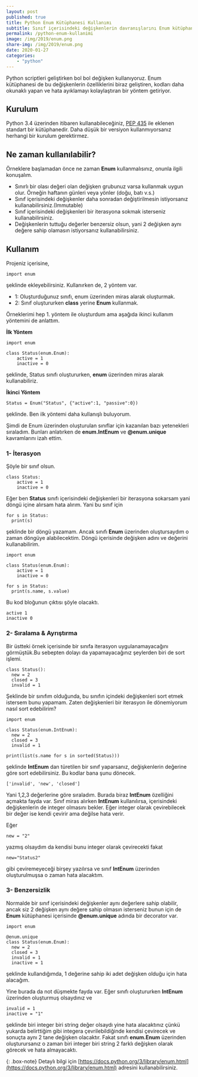 ```yaml
---
layout: post
published: true
title: Python Enum Kütüphanesi Kullanımı
subtitle: Sınıf içerisindeki değişkenlerin davranışlarını Enum kütüphanesi ile değiştirebilirsiniz.
permalink: /python-enum-kullanimi
image: /img/2019/enum.png
share-img: /img/2019/enum.png
date: 2020-01-27
categories:
    - "python"
---
```

Python scriptleri geliştirken bol bol değişken kullanıyoruz. Enum kütüphanesi de bu değişkenlerin özelliklerini biraz geliştiren, kodları daha okunaklı yapan ve hata ayıklamayı kolaylaştıran bir yöntem getiriyor.

## Kurulum
Python 3.4 üzerinden itibaren kullanabileceğiniz, [PEP 435](https://www.python.org/dev/peps/pep-0435/) ile eklenen standart bir kütüphanedir. Daha düşük bir versiyon kullanmıyorsanız herhangi bir kurulum gerektirmez.

## Ne zaman kullanılabilir?
Örneklere başlamadan önce ne zaman **Enum** kullanmalısınız, onunla ilgili konuşalım.

- Sınırlı bir olası değeri olan değişken grubunuz varsa kullanmak uygun olur. Örneğin haftanın günleri veya yönler (doğu, batı v.s.)
- Sınıf içerisindeki değişkenler daha sonradan değiştirilmesin istiyorsanız kullanabilirsiniz.(Immutable)
- Sınıf içerisindeki değişkenleri bir iterasyona sokmak isterseniz kullanabilirsiniz.
- Değişkenlerin tuttuğu değerler benzersiz olsun, yani 2 değişken aynı değere sahip olamasın istiyorsanız kullanabilirsiniz.

## Kullanım
Projeniz içerisine,
```
import enum
```
şeklinde ekleyebilirsiniz. Kullanırken de, 2 yöntem var.

- 1: Oluşturduğunuz sınıfı, enum üzerinden miras alarak oluşturmak.
- 2: Sınıf oluştururken **class** yerine **Enum** kullanmak.

Örneklerimi hep 1. yöntem ile oluşturdum ama aşağıda ikinci kullanım yöntemini de anlattım.

**İlk Yöntem**
```
import enum

class Status(enum.Enum):
    active = 1
    inactive = 0
```
şeklinde, Status sınıfı oluştururken, **enum** üzerinden miras alarak kullanabiliriz.

**İkinci Yöntem**

```
Status = Enum("Status", {"active":1, "passive":0})
```

şeklinde. Ben ilk yöntemi daha kullanışlı buluyorum.

Şimdi de Enum üzerinden oluşturulan sınıflar için kazanılan bazı yetenekleri sıraladım. Bunları anlatırken de **enum.IntEnum** ve **@enum.unique** kavramlarını izah ettim.

### 1- İterasyon
Şöyle bir sınıf olsun.
```
class Status:
    active = 1
    inactive = 0
```
Eğer ben **Status** sınıfı içerisindeki değişkenleri bir iterasyona sokarsam yani döngü içine alırsam hata alırım. Yani bu sınıf için
```
for s in Status:
  print(s)
```
şeklinde bir döngü yazamam. Ancak sınıfı **Enum** üzerinden oluştursaydım o zaman döngüye alabilecektim. Döngü içerisinde değişken adını ve değerini kullanabilirim.

```
import enum

class Status(enum.Enum):
    active = 1
    inactive = 0

for s in Status:
  print(s.name, s.value)
```
Bu kod bloğunun çıktısı şöyle olacaktı.
```
active 1
inactive 0
```

### 2- Sıralama & Ayrıştırma
Bir üstteki örnek içerisinde bir sınıfa iterasyon uygulanamayacağını görmüştük.Bu sebepten dolayı da yapamayacağınız şeylerden biri de sort işlemi.
```
class Status():
  new = 2
  closed = 3
  invalid = 1
```
Şeklinde bir sınıfım olduğunda, bu sınıfın içindeki değişkenleri sort etmek istersem bunu yapamam. Zaten değişkenleri bir iterasyon ile dönemiyorum nasıl sort edebilirim?

```
import enum

class Status(enum.IntEnum):
  new = 2
  closed = 3
  invalid = 1

print(list(s.name for s in sorted(Status)))
```
şeklinde **IntEnum** dan türetilen bir sınıf yaparsanız, değişkenlerin değerine göre sort edebilirsiniz. Bu kodlar bana şunu dönecek.
```
['invalid', 'new', 'closed']
```
Yani 1,2,3 değerlerine göre sıraladım. Burada biraz **IntEnum** özelliğini açmakta fayda var. Sınıf miras alırken **IntEnum** kullanılırsa, içerisindeki değişkenlerin de integer olmasını bekler. Eğer integer olarak çevirebilecek bir değer ise kendi çevirir ama değilse hata verir.

Eğer
```
new = "2"
```
yazmış olsaydım da kendisi bunu integer olarak çevirecekti fakat

```
new="Status2"
```

gibi çeviremeyeceği birşey yazılırsa ve sınıf **IntEnum** üzerinden oluşturulmuşsa o zaman hata alacaktım.

### 3- Benzersizlik
Normalde bir sınıf içerisindeki değişkenler aynı değerlere sahip olabilir, ancak siz 2 değişken aynı değere sahip olmasın isterseniz bunun için de **Enum** kütüphanesi içerisinde **@enum.unique** adında bir decorator var.

```
import enum

@enum.unique
class Status(enum.Enum):
  new = 2
  closed = 3
  invalid = 1
  inactive = 1
```
şeklinde kullandığımda, 1 değerine sahip iki adet değişken olduğu için hata alacağım.

Yine burada da not düşmekte fayda var. Eğer sınıfı oluştururken **IntEnum** üzerinden oluşturmuş olsaydınız ve
```
invalid = 1
inactive = "1"
```
şeklinde biri integer biri string değer olsaydı yine hata alacaktınız çünkü yukarda belirttiğim gibi integera çevrilebildiğinde kendisi çevirecek ve sonuçta aynı 2 tane değişken olacaktır. Fakat sınıfı **enum.Enum** üzerinden oluşturursanız o zaman biri integer biri string 2 farklı değişken olarak görecek ve hata almayacaktı.

{: .box-note}
Detaylı bilgi için [https://docs.python.org/3/library/enum.html](https://docs.python.org/3/library/enum.html) adresini kullanabilirsiniz.
